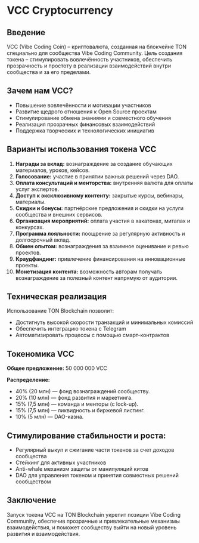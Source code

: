 # VCC Сryptocurrency

## Введение
VCC (Vibe Coding Coin) – криптовалюта, созданная на блокчейне TON специально для сообщества Vibe Coding Community. Цель создания токена – стимулировать вовлечённость участников, обеспечить прозрачность и простоту в реализации взаимодействий внутри сообщества и за его пределами.

## Зачем нам VCC?

- Повышение вовлечённости и мотивации участников
- Развитие щедрого отношения к Open Source проектам
- Стимулирование обмена знаниями и совместного обучения
- Реализация прозрачных финансовых взаимодействий
- Поддержка творческих и технологических инициатив

## Варианты использования токена VCC

1. **Награды за вклад:** вознаграждение за создание обучающих материалов, уроков, кейсов.
2. **Голосование:** участие в принятии важных решений через DAO.
3. **Оплата консультаций и менторства:** внутренняя валюта для оплаты услуг экспертов.
4. **Доступ к эксклюзивному контенту:** закрытые курсы, вебинары, материалы.
5. **Скидки и бонусы:** партнёрские предложения и скидки на услуги сообщества и внешних сервисов.
6. **Организация мероприятий:** оплата участия в хакатонах, митапах и конкурсах.
7. **Программа лояльности:** поощрение за регулярную активность и долгосрочный вклад.
8. **Обмен опытом:** вознаграждения за взаимное оценивание и ревью проектов.
9. **Краудфандинг:** привлечение финансирования на инновационные проекты.
10. **Монетизация контента:** возможность авторам получать вознаграждение за полезный контент напрямую от аудитории.

## Техническая реализация

Использование TON Blockchain позволит:
- Достигнуть высокой скорости транзакций и минимальных комиссий
- Обеспечить интеграцию токена с Telegram
- Автоматизировать процессы с помощью смарт-контрактов

## Токеномика VCC

**Общее предложение:** 50 000 000 VCC

**Распределение:**
- 40% (20 млн) — фонд вознаграждений сообществу.
- 20% (10 млн) — фонд развития и маркетинга.
- 15% (7,5 млн) — команда и менторы (с lock-up).
- 15% (7,5 млн) — ликвидность и биржевой листинг.
- 10% (5 млн) — DAO-казна.

## Стимулирование стабильности и роста:
- Регулярный выкуп и сжигание части токенов за счет доходов сообщества
- Стейкинг для активных участников
- Anti-whale механизм защиты от манипуляций китов
- DAO для управления токеном и принятия совместных решений сообществом

## Заключение
Запуск токена VCC на TON Blockchain укрепит позиции Vibe Coding Community, обеспечив прозрачные и привлекательные механизмы взаимодействия, и поможет сообществу выйти на новый уровень развития и взаимодействия.